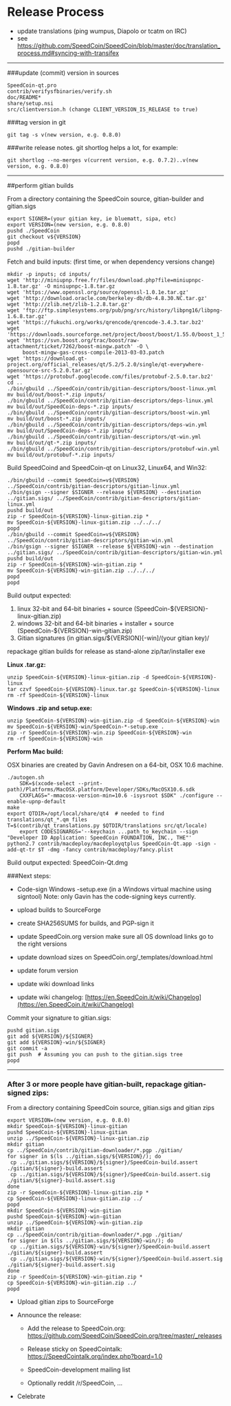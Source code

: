Release Process
====================

* update translations (ping wumpus, Diapolo or tcatm on IRC)
* see https://github.com/SpeedCoin/SpeedCoin/blob/master/doc/translation_process.md#syncing-with-transifex

* * *

###update (commit) version in sources


	SpeedCoin-qt.pro
	contrib/verifysfbinaries/verify.sh
	doc/README*
	share/setup.nsi
	src/clientversion.h (change CLIENT_VERSION_IS_RELEASE to true)

###tag version in git

	git tag -s v(new version, e.g. 0.8.0)

###write release notes. git shortlog helps a lot, for example:

	git shortlog --no-merges v(current version, e.g. 0.7.2)..v(new version, e.g. 0.8.0)

* * *

##perform gitian builds

 From a directory containing the SpeedCoin source, gitian-builder and gitian.sigs
  
	export SIGNER=(your gitian key, ie bluematt, sipa, etc)
	export VERSION=(new version, e.g. 0.8.0)
	pushd ./SpeedCoin
	git checkout v${VERSION}
	popd
	pushd ./gitian-builder

 Fetch and build inputs: (first time, or when dependency versions change)

	mkdir -p inputs; cd inputs/
	wget 'http://miniupnp.free.fr/files/download.php?file=miniupnpc-1.8.tar.gz' -O miniupnpc-1.8.tar.gz
	wget 'https://www.openssl.org/source/openssl-1.0.1e.tar.gz'
	wget 'http://download.oracle.com/berkeley-db/db-4.8.30.NC.tar.gz'
	wget 'http://zlib.net/zlib-1.2.8.tar.gz'
	wget 'ftp://ftp.simplesystems.org/pub/png/src/history/libpng16/libpng-1.6.8.tar.gz'
	wget 'https://fukuchi.org/works/qrencode/qrencode-3.4.3.tar.bz2'
	wget 'https://downloads.sourceforge.net/project/boost/boost/1.55.0/boost_1_55_0.tar.bz2'
	wget 'https://svn.boost.org/trac/boost/raw-attachment/ticket/7262/boost-mingw.patch' -O \ 
	     boost-mingw-gas-cross-compile-2013-03-03.patch
	wget 'https://download.qt-project.org/official_releases/qt/5.2/5.2.0/single/qt-everywhere-opensource-src-5.2.0.tar.gz'
	wget 'https://protobuf.googlecode.com/files/protobuf-2.5.0.tar.bz2'
	cd ..
	./bin/gbuild ../SpeedCoin/contrib/gitian-descriptors/boost-linux.yml
	mv build/out/boost-*.zip inputs/
	./bin/gbuild ../SpeedCoin/contrib/gitian-descriptors/deps-linux.yml
	mv build/out/SpeedCoin-deps-*.zip inputs/
	./bin/gbuild ../SpeedCoin/contrib/gitian-descriptors/boost-win.yml
	mv build/out/boost-*.zip inputs/
	./bin/gbuild ../SpeedCoin/contrib/gitian-descriptors/deps-win.yml
	mv build/out/SpeedCoin-deps-*.zip inputs/
	./bin/gbuild ../SpeedCoin/contrib/gitian-descriptors/qt-win.yml
	mv build/out/qt-*.zip inputs/
	./bin/gbuild ../SpeedCoin/contrib/gitian-descriptors/protobuf-win.yml
	mv build/out/protobuf-*.zip inputs/

 Build SpeedCoind and SpeedCoin-qt on Linux32, Linux64, and Win32:
  
	./bin/gbuild --commit SpeedCoin=v${VERSION} ../SpeedCoin/contrib/gitian-descriptors/gitian-linux.yml
	./bin/gsign --signer $SIGNER --release ${VERSION} --destination ../gitian.sigs/ ../SpeedCoin/contrib/gitian-descriptors/gitian-linux.yml
	pushd build/out
	zip -r SpeedCoin-${VERSION}-linux-gitian.zip *
	mv SpeedCoin-${VERSION}-linux-gitian.zip ../../../
	popd
	./bin/gbuild --commit SpeedCoin=v${VERSION} ../SpeedCoin/contrib/gitian-descriptors/gitian-win.yml
	./bin/gsign --signer $SIGNER --release ${VERSION}-win --destination ../gitian.sigs/ ../SpeedCoin/contrib/gitian-descriptors/gitian-win.yml
	pushd build/out
	zip -r SpeedCoin-${VERSION}-win-gitian.zip *
	mv SpeedCoin-${VERSION}-win-gitian.zip ../../../
	popd
	popd

  Build output expected:

  1. linux 32-bit and 64-bit binaries + source (SpeedCoin-${VERSION}-linux-gitian.zip)
  2. windows 32-bit and 64-bit binaries + installer + source (SpeedCoin-${VERSION}-win-gitian.zip)
  3. Gitian signatures (in gitian.sigs/${VERSION}[-win]/(your gitian key)/

repackage gitian builds for release as stand-alone zip/tar/installer exe

**Linux .tar.gz:**

	unzip SpeedCoin-${VERSION}-linux-gitian.zip -d SpeedCoin-${VERSION}-linux
	tar czvf SpeedCoin-${VERSION}-linux.tar.gz SpeedCoin-${VERSION}-linux
	rm -rf SpeedCoin-${VERSION}-linux

**Windows .zip and setup.exe:**

	unzip SpeedCoin-${VERSION}-win-gitian.zip -d SpeedCoin-${VERSION}-win
	mv SpeedCoin-${VERSION}-win/SpeedCoin-*-setup.exe .
	zip -r SpeedCoin-${VERSION}-win.zip SpeedCoin-${VERSION}-win
	rm -rf SpeedCoin-${VERSION}-win

**Perform Mac build:**

  OSX binaries are created by Gavin Andresen on a 64-bit, OSX 10.6 machine.

	./autogen.sh
        SDK=$(xcode-select --print-path)/Platforms/MacOSX.platform/Developer/SDKs/MacOSX10.6.sdk
        CXXFLAGS="-mmacosx-version-min=10.6 -isysroot $SDK" ./configure --enable-upnp-default
	make
	export QTDIR=/opt/local/share/qt4  # needed to find translations/qt_*.qm files
	T=$(contrib/qt_translations.py $QTDIR/translations src/qt/locale)
        export CODESIGNARGS='--keychain ...path_to_keychain --sign "Developer ID Application: SpeedCoin FOUNDATION, INC., THE"'
	python2.7 contrib/macdeploy/macdeployqtplus SpeedCoin-Qt.app -sign -add-qt-tr $T -dmg -fancy contrib/macdeploy/fancy.plist

 Build output expected: SpeedCoin-Qt.dmg

###Next steps:

* Code-sign Windows -setup.exe (in a Windows virtual machine using signtool)
 Note: only Gavin has the code-signing keys currently.

* upload builds to SourceForge

* create SHA256SUMS for builds, and PGP-sign it

* update SpeedCoin.org version
  make sure all OS download links go to the right versions
  
* update download sizes on SpeedCoin.org/_templates/download.html

* update forum version

* update wiki download links

* update wiki changelog: [https://en.SpeedCoin.it/wiki/Changelog](https://en.SpeedCoin.it/wiki/Changelog)

Commit your signature to gitian.sigs:

	pushd gitian.sigs
	git add ${VERSION}/${SIGNER}
	git add ${VERSION}-win/${SIGNER}
	git commit -a
	git push  # Assuming you can push to the gitian.sigs tree
	popd

-------------------------------------------------------------------------

### After 3 or more people have gitian-built, repackage gitian-signed zips:

From a directory containing SpeedCoin source, gitian.sigs and gitian zips

	export VERSION=(new version, e.g. 0.8.0)
	mkdir SpeedCoin-${VERSION}-linux-gitian
	pushd SpeedCoin-${VERSION}-linux-gitian
	unzip ../SpeedCoin-${VERSION}-linux-gitian.zip
	mkdir gitian
	cp ../SpeedCoin/contrib/gitian-downloader/*.pgp ./gitian/
	for signer in $(ls ../gitian.sigs/${VERSION}/); do
	 cp ../gitian.sigs/${VERSION}/${signer}/SpeedCoin-build.assert ./gitian/${signer}-build.assert
	 cp ../gitian.sigs/${VERSION}/${signer}/SpeedCoin-build.assert.sig ./gitian/${signer}-build.assert.sig
	done
	zip -r SpeedCoin-${VERSION}-linux-gitian.zip *
	cp SpeedCoin-${VERSION}-linux-gitian.zip ../
	popd
	mkdir SpeedCoin-${VERSION}-win-gitian
	pushd SpeedCoin-${VERSION}-win-gitian
	unzip ../SpeedCoin-${VERSION}-win-gitian.zip
	mkdir gitian
	cp ../SpeedCoin/contrib/gitian-downloader/*.pgp ./gitian/
	for signer in $(ls ../gitian.sigs/${VERSION}-win/); do
	 cp ../gitian.sigs/${VERSION}-win/${signer}/SpeedCoin-build.assert ./gitian/${signer}-build.assert
	 cp ../gitian.sigs/${VERSION}-win/${signer}/SpeedCoin-build.assert.sig ./gitian/${signer}-build.assert.sig
	done
	zip -r SpeedCoin-${VERSION}-win-gitian.zip *
	cp SpeedCoin-${VERSION}-win-gitian.zip ../
	popd

- Upload gitian zips to SourceForge

- Announce the release:

  - Add the release to SpeedCoin.org: https://github.com/SpeedCoin/SpeedCoin.org/tree/master/_releases

  - Release sticky on SpeedCointalk: https://SpeedCointalk.org/index.php?board=1.0

  - SpeedCoin-development mailing list

  - Optionally reddit /r/SpeedCoin, ...

- Celebrate 
